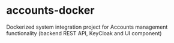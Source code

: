 # accounts-docker
Dockerized system integration project for Accounts management functionality (backend REST API, KeyCloak and UI component)
